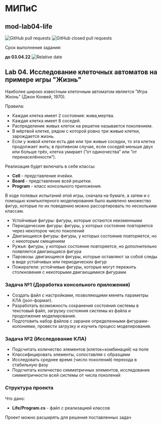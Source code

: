 # МИПиС
## mod-lab04-life

![GitHub pull requests](https://img.shields.io/github/issues-pr/UNN-IASR/mod-lab04-life)
![GitHub closed pull requests](https://img.shields.io/github/issues-pr-closed/UNN-IASR/mod-lab04-life)

Срок выполнения задания:

**до 03.04.22** ![Relative date](https://img.shields.io/date/1649019600)

## Lab 04. Исследование клеточных автоматов на примере игры "Жизнь"


Наиболее широко известным клеточным автоматом является ”Игра Жизнь” (Джон Конвей, 1970).

Правила:

- Каждая клетка имеет 2 состояния: жива,мертва.
- Каждая клетка имеет 8 соседей.
- Распределение живых клеток на решетке называется поколением.
- В мёртвой клетке, рядом с которой ровно три живые клетки, зарождается жизнь.
- Если у живой клетки есть две или три живые соседки, то эта клетка продолжает жить; в противном случае, если соседей меньше двух или больше трёх, клетка умирает (”от одиночества” или ”от перенаселённости”).

Реализация будет включать в себя классы:

- **Cell** - представление ячейки.
- **Board** - представление всей решетки.
- **Program** - класс консольного приложения.

В ходе полевых испытаний этой игры, сначала на бумаге, а затем и с помощью компьютерного моделирования было выявлено множество фигур, которые по их поведению можно рассортировать по нескольким классам.

- Устойчивые фигуры: фигуры, которые остаются неизменными
- Периодические фигуры: фигуры, у которых состояние повторяется
через некоторое число поколений
- Двигающиеся фигуры: фигуры, у которых состояние повторяется, но с некоторым смещением
- Ружья: фигуры, у которых состояние повторяется, но дополнительно появляется двигающаяся фигура
- Паровозы: двигающиеся фигуры, которые оставляют за собой следы в виде устойчивых или периодических фигур
- Пожиратели: устойчивые фигуры, которые могут пережить столкновения с некоторыми двигающимися фигурами

### Задача №1 (Доработка консольного приложения)

- Создать файл с настройками, позволяющими менять параметры КЛА (json-формат).
- Разработать возможность сохранения состояния системы в текстовый файл, загрузку состояния системы из файла и продолжение моделирования.
- Подготовить набор файлов с заранее определенными фигурами-колониями, провести загрузку и изучить процесс моделирования.

### Задача №2 (Исследование КЛА)

- Подсчитать количество элементов (клеток+комбинаций) на поле
- Классифицировать элементы, сопоставляя с образцами
- Исследовать среднее время (число поколений) перехода в стабильную фазу
- Подсчитать количество симметричных элементов, исследование симметричности всей системы от числа поколений


### Структура проекта

Что дано:

- **Life/Program.cs** - файл с реализацией классов

Проект можно расширять для решения поставленных задач
 